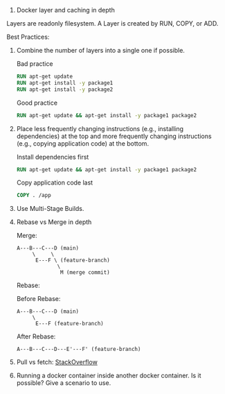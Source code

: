 1. Docker layer and caching in depth

Layers are readonly filesystem.
A Layer is created by RUN, COPY, or ADD.

Best Practices:

1. Combine the number of layers into a single one if possible.

   Bad practice

   ```dockerfile
   RUN apt-get update
   RUN apt-get install -y package1
   RUN apt-get install -y package2
   ```

   Good practice

   ```dockerfile
   RUN apt-get update && apt-get install -y package1 package2
   ```

2. Place less frequently changing instructions (e.g., installing dependencies) at the top and more frequently changing instructions (e.g., copying application code) at the bottom.

   Install dependencies first

   ```dockerfile
   RUN apt-get update && apt-get install -y package1 package2
   ```

   Copy application code last

   ```dockerfile
   COPY . /app
   ```

3. Use Multi-Stage Builds.

4. Rebase vs Merge in depth

   Merge:

   ```
   A---B---C---D (main)
        \     \
         E---F \ (feature-branch)
                \
                 M (merge commit)
   ```

   Rebase:

   Before Rebase:

   ```
   A---B---C---D (main)
        \
         E---F (feature-branch)
   ```

   After Rebase:

   ```
   A---B---C---D---E'---F' (feature-branch)
   ```

5. Pull vs fetch: [StackOverflow](https://stackoverflow.com/a/58743394/9266709)
6. Running a docker container inside another docker container. Is it possible? Give a scenario to use.
